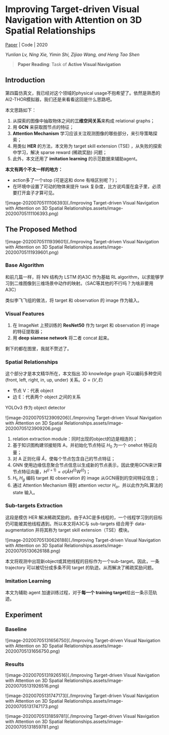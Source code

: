 # Improving Target-driven Visual Navigation with Attention on 3D Spatial Relationships

[Paper](http://arxiv.org/abs/2005.02153) | Code | 2020

*Yunlian Lv, Ning Xie, Yimin Shi, Zijiao Wang, and Heng Tao Shen*

> **Paper Reading**: Task of **Active Visual Navigation**

## Introduction

第四篇仿真文，我已经对这个领域的physical usage不抱希望了。依然是熟悉的AI2-THOR模拟器，我们还是来看看这回是什么思路吧。

本文思路如下：

1. 从探索的图像中抽取物体之间的**三维空间关系**来构成 relational graphs；
2. 用 **GCN** 来获取图节点的特征；
3. **Attention  Mechanism** 学习应该关注观测图像的哪些部分，来引导策略探索；
4. 用类似 **HER** 的方法，本文称为 target skill extension (TSE) ，从失败的探索中学习，解决 sparse reward (稀疏奖励) 问题；
5. 此外，本文还用了 **imitation learning** 的示范数据来辅助agent。

**本文有两个不太一样的地方：**

- action多了一个stop (可是这和 done 有啥区别呢？)；
- 在环境中设置了可动的物体来提升 task 复杂度，比方说鸡蛋在盒子里，必须要打开盒子才算可见。





![image-20200705111106393](./Improving Target-driven Visual Navigation with Attention on 3D Spatial Relationships.assets/image-20200705111106393.png)

## The Proposed Method

![image-20200705111939601](./Improving Target-driven Visual Navigation with Attention on 3D Spatial Relationships.assets/image-20200705111939601.png)

### Base Algorithm

和前几篇一样，将 NN 结构为 LSTM 的A3C 作为基础 RL algorithm，以求能够学习到二维图像到三维场景中动作的映射。（SAC等其他的不行吗？为啥非要用A3C）

类似李飞飞组的做法，将 target 和 observation 的 image 作为输入。

### Visual Features

1. 在 ImageNet 上预训练的 **ResNet50** 作为 target 和 observation 的 image 的特征提取器；
2. 用 **deep siamese network** 将二者 concat 起来。

剩下的都在图里，我就不赘述了。

### Spatial Relationships

这个部分才是本文精华所在，本文指出 3D knowledge graph 可以编码多种空间 (front, left, right, in, up, under) 关系。$G=(V,E)$

- 节点 V：代表 object
- 边 E：代表两个 object 之间的关系

YOLOv3 作为 object detector

![image-20200705123909206](./Improving Target-driven Visual Navigation with Attention on 3D Spatial Relationships.assets/image-20200705123909206.png)

1. relation extraction module：同时出现的object的边是相连的；
2. 基于知识图构建邻接矩阵 A，并初始化节点特征 $H_0$ 为一个 onehot 特征向量；
3. 对 A 正则化得 $\hat A$，使每个节点包含自己的节点特征；
4. GNN 使用边缘信息聚合节点信息以生成新的节点表示，因此使用GCN来计算节点特征向量，$H^{(l+1)}=\sigma\left(\hat{A} H^{(l)} W^{(l)}\right)$；
5. $H_t, H_g$ 编码 target 和 observation 的 image 从GCN得到的空间特征信息；
6. 通过 Attention Mechanism 得到 attention vector $H_a$，并以此作为RL算法的state 输入。

### Sub-targets Extraction

这段是模仿 HER 解决稀疏奖励的。由于A3C是多线程的，一个线程学习到的目标仍可能被其他线程遇到。所以本文将A3C与 sub-targets 结合用于 data-augmentation 并将其称为  target skill extension（TSE）模块。

![image-20200705130626188](./Improving Target-driven Visual Navigation with Attention on 3D Spatial Relationships.assets/image-20200705130626188.png)

本文将观测中出现新object或其他线程的目标作为一个sub-target。因此，一条 trajectory 可以被切分成多条不同 target 的轨迹。从而解决了稀疏奖励问题。

### Imitation Learning

本文为辅助 agent 加速训练过程，对于**每一个 training target**给出一条示范轨迹。



## Experiment

### Baseline

![image-20200705131656750](./Improving Target-driven Visual Navigation with Attention on 3D Spatial Relationships.assets/image-20200705131656750.png)

### Results

![image-20200705131926516](./Improving Target-driven Visual Navigation with Attention on 3D Spatial Relationships.assets/image-20200705131926516.png)

![image-20200705131747173](./Improving Target-driven Visual Navigation with Attention on 3D Spatial Relationships.assets/image-20200705131747173.png)

![image-20200705131859781](./Improving Target-driven Visual Navigation with Attention on 3D Spatial Relationships.assets/image-20200705131859781.png)